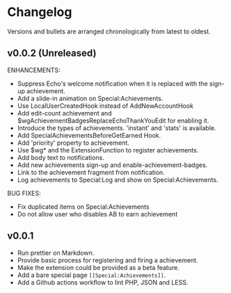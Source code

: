 # Changelog

Versions and bullets are arranged chronologically from latest to oldest.

## v0.0.2 (Unreleased)

ENHANCEMENTS:

- Suppress Echo's welcome notification when it is replaced with the sign-up achievement.
- Add a slide-in animation on Special:Achievements.
- Use LocalUserCreatedHook instead of AddNewAccountHook
- Add edit-count achievement and $wgAchievementBadgesReplaceEchoThankYouEdit for enabling it.
- Introduce the types of achievements. 'instant' and 'stats' is available.
- Add SpecialAchievementsBeforeGetEarned Hook.
- Add 'priority' property to achievement.
- Use $wg\* and the ExtensionFunction to register achievements.
- Add body text to notifications.
- Add new achievements sign-up and enable-achievement-badges.
- Link to the achievement fragment from notification.
- Log achievements to Special:Log and show on Special:Achievements.

BUG FIXES:

- Fix duplicated items on Special:Achievements
- Do not allow user who disables AB to earn achievement

## v0.0.1

- Run prettier on Markdown.
- Provide basic process for registering and firing a achievement.
- Make the extension could be provided as a beta feature.
- Add a bare special page `[[Special:Achievements]]`.
- Add a Github actions workflow to lint PHP, JSON and LESS.
